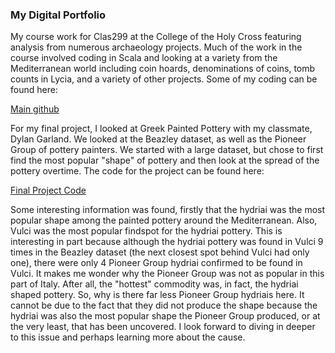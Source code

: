 
### My Digital Portfolio

My course work for Clas299 at the College of the Holy Cross featuring analysis from numerous archaeology projects. Much of the work in the course involved coding in Scala and looking at a variety from the Mediterranean world including coin hoards, denominations of coins, tomb counts in Lycia, and a variety of other projects. Some of my coding can be found here:

[Main github](https://github.com/mattpiekarczyk/clas299)

For my final project, I looked at Greek Painted Pottery with my classmate, Dylan Garland. We looked at the Beazley dataset, as well as the Pioneer Group of pottery painters. We started with a large dataset, but chose to first find the most popular "shape" of pottery and then look at the spread of the pottery overtime. The code for the project can be found here:

[Final Project Code](https://mybinder.org/v2/gh/MattPiekarczyk/clas299/master?filepath=FinalMattDylanCode.ipynb)

Some interesting information was found, firstly that the hydriai was the most popular shape among the painted pottery around the Mediterranean. Also, Vulci was the most popular findspot for the hydriai pottery. This is interesting in part because although the hydriai pottery was found in Vulci 9 times in the Beazley dataset (the next closest spot behind Vulci had only one), there were only 4 Pioneer Group hydriai confirmed to be found in Vulci. It makes me wonder why the Pioneer Group was not as popular in this part of Italy. After all, the "hottest" commodity was, in fact, the hydriai shaped pottery. So, why is there far less Pioneer Group hydriais here. It cannot be due to the fact that they did not produce the shape because the hydriai was also the most popular shape the Pioneer Group produced, or at the very least, that has been uncovered. I look forward to diving in deeper to this issue and perhaps learning more about the cause. 

